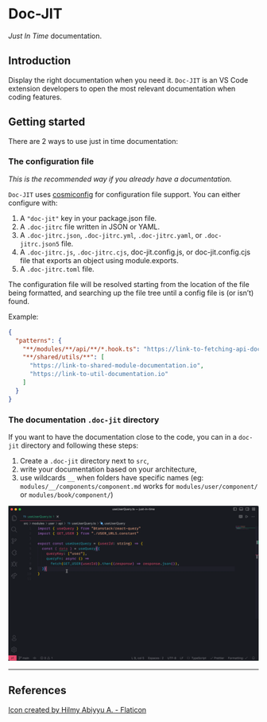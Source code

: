 # Doc-JIT

 *Just In Time* documentation.

## Introduction

Display the right documentation when you need it. `Doc-JIT` is an VS Code extension developers to open the most relevant documentation when coding features.

## Getting started

There are 2 ways to use just in time documentation:

### The configuration file

*This is the recommended way if you already have a documentation.*

`Doc-JIT` uses [cosmiconfig](https://github.com/davidtheclark/cosmiconfig) for configuration file support. You can either configure with:

1. A `"doc-jit"` key in your package.json file.
1. A `.doc-jitrc` file written in JSON or YAML.
1. A `.doc-jitrc.json`, `.doc-jitrc.yml`, `.doc-jitrc.yaml`, or `.doc-jitrc.json5` file.
1. A `.doc-jitrc.js`, `.doc-jitrc.cjs`, doc-jit.config.js, or doc-jit.config.cjs file that exports an object using module.exports.
1. A `.doc-jitrc.toml` file.

The configuration file will be resolved starting from the location of the file being formatted, and searching up the file tree until a config file is (or isn’t) found.

Example:

```json
{
  "patterns": {
    "**/modules/**/api/**/*.hook.ts": "https://link-to-fetching-api-documentation.io",
    "**/shared/utils/**": [
      "https://link-to-shared-module-documentation.io",
      "https://link-to-util-documentation.io"
    ]
  }
}
```

### The documentation `.doc-jit` directory

If you want to have the documentation close to the code, you can in a `doc-jit` directory and following these steps:

1. Create a `.doc-jit` directory next to `src`,
2. write your documentation based on your architecture,
3. use wildcards `__` when folders have specific names (eg: `modules/__/components/component.md` works for `modules/user/component/` or `modules/book/component/`)

![Demo](./assets/just-in-time-50.gif)

___

## References

[Icon created by Hilmy Abiyyu A. - Flaticon](https://www.flaticon.com/free-icons/exam)
